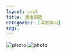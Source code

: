 ```yaml
---
layout: post
title: 激活函数
categories: [深度学习]
tags: 
---
```


![photo]({{site.url}}/assets/img/微信图片_20221108172326.jpg)
![photo]({{site.url}}/assets/img/微信图片_20221108172342.jpg)
